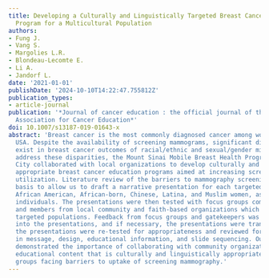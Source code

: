 ```yaml
---
title: Developing a Culturally and Linguistically Targeted Breast Cancer Educational
  Program for a Multicultural Population
authors:
- Fung J.
- Vang S.
- Margolies L.R.
- Blondeau-Lecomte E.
- Li A.
- Jandorf L.
date: '2021-01-01'
publishDate: '2024-10-10T14:22:47.755812Z'
publication_types:
- article-journal
publication: '*Journal of cancer education : the official journal of the American
  Association for Cancer Education*'
doi: 10.1007/s13187-019-01643-x
abstract: 'Breast cancer is the most commonly diagnosed cancer among women in the
  USA. Despite the availability of screening mammograms, significant disparities still
  exist in breast cancer outcomes of racial/ethnic and sexual/gender minorities. To
  address these disparities, the Mount Sinai Mobile Breast Health Program in New York
  City collaborated with local organizations to develop culturally and linguistically
  appropriate breast cancer education programs aimed at increasing screening mammogram
  utilization. Literature review of the barriers to mammography screening formed the
  basis to allow us to draft a narrative presentation for each targeted cultural group:
  African American, African-born, Chinese, Latina, and Muslim women, as well as LGBTQ
  individuals. The presentations were then tested with focus groups comprised of gatekeepers
  and members from local community and faith-based organizations which served the
  targeted populations. Feedback from focus groups and gatekeepers was incorporated
  into the presentations, and if necessary, the presentations were translated. Subsequently,
  the presentations were re-tested for appropriateness and reviewed for consistency
  in message, design, educational information, and slide sequencing. Our experience
  demonstrated the importance of collaborating with community organizations to provide
  educational content that is culturally and linguistically appropriate for minority
  groups facing barriers to uptake of screening mammography.'
---
```

